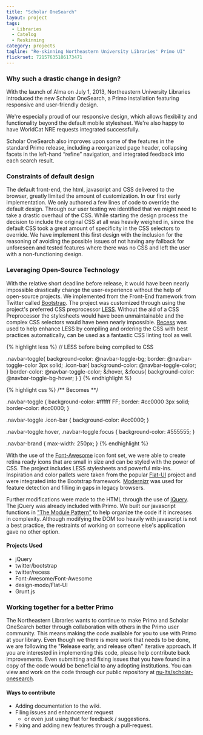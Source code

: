 ```yaml
---
title: "Scholar OneSearch"
layout: project
tags:
  - Libraries
  - Catelog
  - Reskinning
category: projects
tagline: "Re-skinning Northeastern University Libraries' Primo UI"
flickrset: 72157635186173471
---
```



### Why such a drastic change in design?

With the launch of Alma on July 1, 2013, Northeastern University Libraries introduced the new Scholar OneSearch, a Primo installation featuring responsive and user-friendly design.

We're especially proud of our responsive design, which allows flexibility and functionality beyond the default mobile stylesheet.  We're also happy to have WorldCat NRE requests integrated successfully.  

Scholar OneSearch also improves upon some of the features in the standard Primo release, including a reorganized page header, collapsing facets in the left-hand “refine” navigation, and integrated feedback into each search result.

### Constraints of default design

The default front-end, the html, javascript and CSS delivered to the browser, greatly limited the amount of customization. In our first early implementation. We only authored a few lines of code to override the default design. Through our user testing we identified that we might need to take a drastic overhaul of the CSS. While starting the design process the decision to include the original CSS at all was heavily weighed in, since the default CSS took a great amount of specificity in the CSS selectors to override. We have implement this first design with the inclusion for the reasoning of avoiding the possible issues of not having any fallback for unforeseen and tested features where there was no CSS and left the user with a non-functioning design.

### Leveraging Open-Source Technology

With the relative short deadline before release, it would have been nearly impossible drastically change the user-experience without the help of open-source projects. We implemented from the Front-End framework from Twitter called [Bootstrap](http://twitter.github.io/bootstrap/). The project was customized through using the project's preferred CSS preprocessor [LESS](http://lesscss.org/). Without the aid of a CSS Preprocessor the stylesheets would have been unmaintainable and the complex CSS selectors would have been nearly impossible. [Recess](http://twitter.github.io/recess/) was used to help enhance LESS by compiling and ordering the CSS with best practices automatically, can be used as a fantastic CSS linting tool as well.


{% highlight less %}
// LESS before being compiled to CSS

.navbar-toggle{
  background-color: @navbar-toggle-bg;
  border: @navbar-toggle-color 3px solid;
  .icon-bar{
    background-color: @navbar-toggle-color;
  }
  border-color: @navbar-toggle-color;
  &:hover,
  &:focus{
    background-color: @navbar-toggle-bg-hover;
  }
}
{% endhighlight %}


{% highlight css %}
/**  Becomes **/


.navbar-toggle {
  background-color: #ffffff FF;
  border: #cc0000 3px solid;
  border-color: #cc0000;
}

.navbar-toggle .icon-bar {
  background-color: #cc0000;
}

.navbar-toggle:hover,
.navbar-toggle:focus {
  background-color: #555555;
}

.navbar-brand {
  max-width: 250px;
}
{% endhighlight %}

With the use of the [Font-Awesome](http://fontawesome.io/) icon font set, we were able to create retina ready icons that are small in size and can be styled with the power of CSS. The project includes LESS stylesheets and powerful mix-ins. Inspiration and color pallets were taken from the popular [Flat-UI](http://designmodo.github.io/Flat-UI/) project and were integrated into the Bootstrap framework. [Modernizr](http://modernizr.com/) was used for feature detection and filling in gaps in legacy browsers. 

Further modifications were made to the HTML through the use of [jQuery](). The jQuery was already included with Primo. We built our javascript functions in ["The Module Pattern"](http://learn.jquery.com/code-organization/concepts/) to help organize the code if it increases in complexity. Although modifying the DOM too heavily with javascript is not a best practice, the restraints of working on someone else's application gave no other option.

#### Projects Used

* jQuery
* twitter/bootstrap
* twitter/recess
* Font-Awesome/Font-Awesome
* design-modo/Flat-UI
* Grunt.js

### Working together for a better Primo

The Northeastern Libraries wants to continue to make Primo and Scholar OneSearch better through collaboration with others in the Primo user community. This means making the code available for you to use with Primo at your library. Even though we there is more work that needs to be done, we are following the "Release early, and release often" iterative approach. If you are interested in implementing this code, please help contribute back improvements. Even submitting and fixing issues that you have found in a copy of the code would be beneficial to any adopting institutions. You can view and work on the code through our public repository at [nu-lts/scholar-onesearch](https://github.com/nu-lts/scholar-onesearch).


#### Ways to contribute

* Adding documentation to the wiki.
* Filing issues and enhancement request
	* or even just using that for feedback / suggestions.
* Fixing and adding new features through a pull-request.




